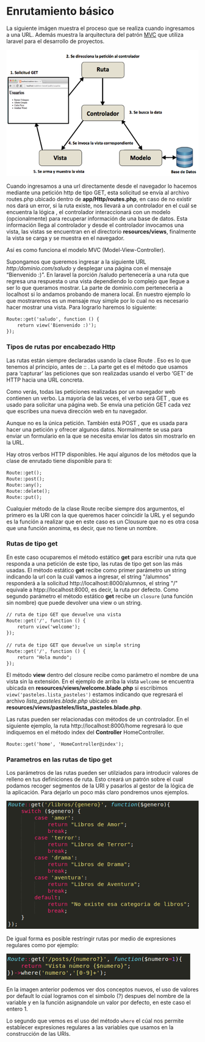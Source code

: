 # Enrutamiento básico

La siguiente imágen muestra el proceso que se realiza cuando ingresamos a una URL. Además muestra la arquitectura del patrón [MVC](https://es.wikipedia.org/wiki/Modelo%E2%80%93vista%E2%80%93controlador) que utiliza laravel para el desarrollo de proyectos.

![](images/arquitectura.png)

Cuando ingresamos a una url directamente desde el navegador lo hacemos mediante una petición http de tipo GET, esta solicitud se envía al archivo routes.php ubicado dentro de **app/Http/routes.php**, en caso de no existir nos dará un error, si la ruta existe, nos llevará a un controlador en el cuál se encuentra la lógica , el controlador interaccionará con un modelo (opcionalmente) para recuperar información de una base de datos. Esta información llega al controlador y desde el controlador invocamos una vista, las vistas se encuentran en el directorio **resources/views**, finalmente la vista se carga y se muestra en el navegador.

Así es como funciona el modelo MVC (Model-View-Controller).

Supongamos que queremos ingresar a la siguiente URL *http:/dominio.com/saludo* y desplegar una página con el mensaje “Bienvenido :)”.
En laravel la porción /saludo pertenecería a una ruta que regresa una respuesta o una vista dependiendo lo complejo que llegue a ser lo que queramos mostrar. La parte de dominio.com pertenecería a localhost si lo andamos probando de manera local.
En nuestro ejemplo lo que mostraremos es un mensaje muy simple por lo cual no es necesario hacer mostrar una vista.
Para lograrlo haremos lo siguiente:

```
Route::get('saludo', function () {
    return view('Bienvenido :)');
});
```

### Tipos de rutas por encabezado Http
Las rutas están siempre declaradas usando la clase Route . Eso es lo que tenemos al principio, antes de :: . La parte get es el método que usamos para ‘capturar’ las peticiones que son realizadas usando el verbo ‘GET’ de HTTP hacia una URL concreta.

Como verás, todas las peticiones realizadas por un navegador web contienen un verbo. La mayoría de las veces, el verbo será GET , que es usado para solicitar una página web. Se envía una petición GET cada vez que escribes una nueva dirección web en tu navegador.

Aunque no es la única petición. También está POST , que es usada para hacer una petición y ofrecer algunos datos. Normalmente se usa para enviar un formulario en la que se necesita enviar los datos sin mostrarlo en la URL.

Hay otros verbos HTTP disponibles. He aquí algunos de los métodos que la clase de enrutado tiene disponible para ti:

```
Route::get();
Route::post();
Route::any();
Route::delete();
Route::put();
```


Cualquier método de la clase Route recibe siempre dos argumentos, el primero es la URI con la que queremos hacer coincidir la URL y el segundo es la función a realizar que en este caso es un Clousure  que no es otra cosa que una función anonima, es decir, que no tiene un nombre.

### Rutas de tipo get
En este caso ocuparemos el método estático **get** para escribir una ruta que responda a una petición de este tipo, las rutas de tipo get son las más usadas.
El método estático **get** recibe como primer parámetro un string indicando la url con la cuál vamos a ingresar, el string "/alumnos" responderá a la solicitud http://localhost:8000/alumnos, el string "/" equivale a htpp://localhost:8000, es decir, la ruta por defecto.
Como segundo parámetro el método estático **get** recibe un `closure` (una función sin nombre) que puede devolver una view o un string.
```
// ruta de tipo GET que devuelve una vista
Route::get('/', function () {
    return view('welcome');
});

// ruta de tipo GET que devuelve un simple string
Route::get('/', function () {
    return "Hola mundo";
});

```

El método **view** dentro del closure recibe como parámetro el nombre de una vista sin la extensión. En el ejemplo de arriba la vista `welcome` se encuentra ubicada en **resources/views/welcome.blade.php** si escribimos `view('pasteles.lista_pasteles')` estamos indicando que regresará el archivo *lista_pasteles.blade.php* ubicado en **resources/views/pasteles/lista_pasteles.blade.php**.

Las rutas pueden ser relacionadas con métodos de un controlador. En el siguiente ejemplo, la ruta http://localhost:8000/home regresará lo que indiquemos en el método index del **Controller** HomeController.

```
Route::get('home', 'HomeController@index');
```

### Parametros en las rutas de tipo get

Los parámetros de las rutas pueden ser utilziados para introducir valores de relleno en tus definiciones de ruta. Esto creará un patrón sobre el cual podamos recoger segmentos de la URI y pasarlos al gestor de la lógica de la aplicación.
Para dejarlo un poco más claro pondremos unos ejemplos.

![](images/rutas-parametros.png)

De igual forma es posible restringir rutas por medio de expresiones regulares como por ejemplo:

![](images/rutas-expresiones.png)

En la imagen anterior podemos ver dos conceptos nuevos, el uso de valores por default lo cúal logramos con el simbolo (?) despues del nombre de la variable y en la función asignandole un valor por defecto, en este caso el entero 1.

Lo segundo que vemos es el uso del método `where` el cúal nos permite establecer expresiones regulares a las variables que usamos en la construcción de las URIs.